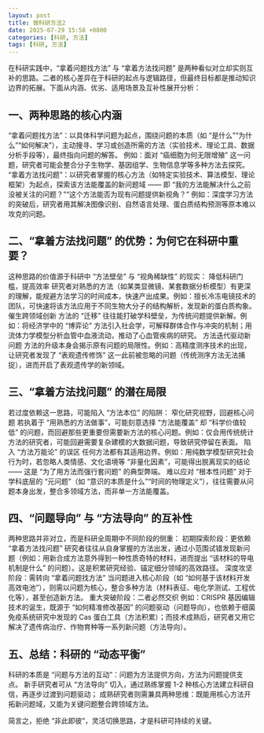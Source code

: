 ```yaml
---
layout: post
title: 做科研方法2
date: 2025-07-29 15:58 +0800
categories: [科研, 方法]
tags: [科研, 方法]
---
```


在科研实践中，“拿着问题找方法” 与 “拿着方法找问题” 是两种看似对立却实则互补的思路。二者的核心差异在于科研的起点与逻辑路径，但最终目标都是推动知识边界的拓展。下面从内涵、优劣、适用场景及互补性展开分析：
## 一、两种思路的核心内涵
“拿着问题找方法”：以具体科学问题为起点，围绕问题的本质（如 “是什么”“为什么”“如何解决”），主动搜寻、学习或创造所需的方法（实验技术、理论工具、数据分析手段等），最终指向问题的解答。
例如：面对 “癌细胞为何无限增殖” 这一问题，研究者可能会整合分子生物学、基因组学、生物信息学等多种方法去探究。
“拿着方法找问题”：以研究者掌握的核心方法（如特定实验技术、算法模型、理论框架）为起点，探索该方法能覆盖的新问题域 —— 即 “我的方法能解决什么之前没被关注的问题？”“这个方法能否为现有问题提供新视角？”
例如：深度学习方法的突破后，研究者用其解决图像识别、自然语言处理、蛋白质结构预测等原本难以攻克的问题。
## 二、“拿着方法找问题” 的优势：为何它在科研中重要？
这种思路的价值源于科研中 “方法壁垒” 与 “视角稀缺性” 的现实：
降低科研门槛，提高效率
研究者对熟悉的方法（如某类显微镜、某套数据分析模型）有更深的理解，能规避方法学习的时间成本，快速产出成果。例如：擅长冷冻电镜技术的团队，可快速将该方法应用于不同生物大分子的结构解析，发现新的蛋白质构象。
催生跨领域创新
方法的 “迁移” 往往能打破学科壁垒，为传统问题提供新解。例如：将经济学中的 “博弈论” 方法引入社会学，可解释群体合作与冲突的机制；用流体力学模型分析血管中血液流动，推动了心血管疾病的研究。
方法迭代驱动新问题
方法的升级本身会揭示原有问题的局限性。例如：高精度测序技术的出现，让研究者发现了 “表观遗传修饰” 这一此前被忽略的问题（传统测序方法无法捕捉），进而开启了表观遗传学的新领域。
## 三、“拿着方法找问题” 的潜在局限
若过度依赖这一思路，可能陷入 “方法本位” 的陷阱：
窄化研究视野，回避核心问题
若执着于 “用熟悉的方法做事”，可能刻意选择 “方法能覆盖” 却 “科学价值较低” 的问题，而回避那些更重要但需要新方法的核心问题。例如：仅会用传统统计方法的研究者，可能回避需要复杂建模的大数据问题，导致研究停留在表面。
陷入 “方法万能论” 的误区
任何方法都有其适用边界。例如：用纯数学模型研究社会行为时，若忽略人类情感、文化语境等 “非量化因素”，可能得出脱离现实的结论 —— 这是 “为了用方法而强行套问题” 的典型弊端。
难以应对 “根本性问题”
对于学科底层的 “元问题”（如 “意识的本质是什么”“时间的物理定义”），往往需要从问题本身出发，整合多领域方法，而非单一方法能覆盖。
## 四、“问题导向” 与 “方法导向” 的互补性
两种思路并非对立，而是科研全周期中不同阶段的侧重：
初期探索阶段：更依赖 “拿着方法找问题”
研究者往往从自身掌握的方法出发，通过小范围试错发现新问题（例如：用新合成方法意外得到一种性质奇特的材料，进而提出 “该材料的导电机制是什么” 的问题）。这是积累研究经验、锚定细分领域的高效路径。
深度攻坚阶段：需转向 “拿着问题找方法”
当问题进入核心阶段（如 “如何基于该材料开发高效电池”），则需以问题为核心，整合多种方法（材料表征、电化学测试、工程优化等），甚至创造新方法。
重大突破阶段：二者必然交织
例如：CRISPR 基因编辑技术的诞生，既源于 “如何精准修改基因” 的问题驱动（问题导向），也依赖于细菌免疫系统研究中发现的 Cas 蛋白工具（方法积累）；而技术成熟后，研究者又用它解决了遗传病治疗、作物育种等一系列新问题（方法导向）。
## 五、总结：科研的 “动态平衡”
科研的本质是 “问题与方法的互动”：问题为方法提供方向，方法为问题提供支点。
新手研究者可从 “方法导向” 切入，通过熟练掌握 1-2 种核心方法建立科研自信，再逐步过渡到问题驱动；
成熟研究者则需兼具两种思维：既能用核心方法开拓新问题域，又能为关键问题整合跨领域方法。

简言之，拒绝 “非此即彼”，灵活切换思路，才是科研可持续的关键。